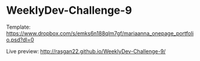 # WeeklyDev-Challenge-9

Template: https://www.dropbox.com/s/emks6n188qlm7gf/mariaanna_onepage_portfolio.psd?dl=0

Live preview: http://rasgan22.github.io/WeeklyDev-Challenge-9/

